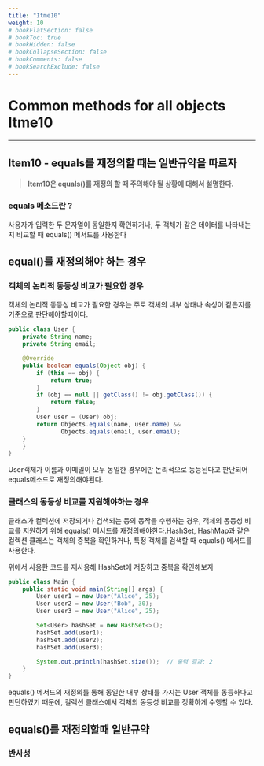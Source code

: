 ```yaml
---
title: "Itme10"
weight: 10
# bookFlatSection: false
# bookToc: true
# bookHidden: false
# bookCollapseSection: false
# bookComments: false
# bookSearchExclude: false
---
```


# Common methods for all objects Itme10

* * *

## **Item10 - equals를 재정의할 때는 일반규약을 따르자**

> **Item10은 equals()를 재정의 할 때 주의해야 될 상황에 대해서 설명한다.**

### **equals 메소드란 ?**
사용자가 입력한 두 문자열이 동일한지 확인하거나, 두 객체가 같은 데이터를 나타내는지 비교할 때 equals() 메서드를 사용한다

## **equal()를 재정의해야 하는 경우**

### **객체의 논리적 동등성 비교가 필요한 경우**

객체의 논리적 동등성 비교가 필요한 경우는 주로 객체의 내부 상태나 속성이 같은지를 기준으로 판단해야할때이다.

```java 
public class User {
    private String name;
    private String email;

    @Override
    public boolean equals(Object obj) {
        if (this == obj) {
            return true;
        }
        if (obj == null || getClass() != obj.getClass()) {
            return false;
        }
        User user = (User) obj;
        return Objects.equals(name, user.name) &&
               Objects.equals(email, user.email);
    }
    }
}

```

User객체가 이름과 이메일이 모두 동일한 경우에만 논리적으로 동등된다고 판단되어 equals메소드로 재정의해야된다.    

### **클래스의 동등성 비교를 지원해야하는 경우**

클래스가 컬렉션에 저장되거나 검색되는 등의 동작을 수행하는 경우, 객체의 동등성 비교를 지원하기 위해 equals() 메서드를 재정의해야한다.HashSet, HashMap과 같은 컬렉션 클래스는 객체의 중복을 확인하거나, 특정 객체를 검색할 때 equals() 메서드를 사용한다.   

위에서 사용한 코드를 재사용해 HashSet에 저장하고 중복을 확인해보자
```java 
public class Main {
    public static void main(String[] args) {
        User user1 = new User("Alice", 25);
        User user2 = new User("Bob", 30);
        User user3 = new User("Alice", 25);

        Set<User> hashSet = new HashSet<>();
        hashSet.add(user1);
        hashSet.add(user2);
        hashSet.add(user3);

        System.out.println(hashSet.size());  // 출력 결과: 2
    }
}
``` 
equals() 메서드의 재정의를 통해 동일한 내부 상태를 가지는 User 객체를 동등하다고 판단하였기 때문에, 컬렉션 클래스에서 객체의 동등성 비교를 정확하게 수행할 수 있다.



## **equals()를 재정의할때 일반규약**


### **반사성**
